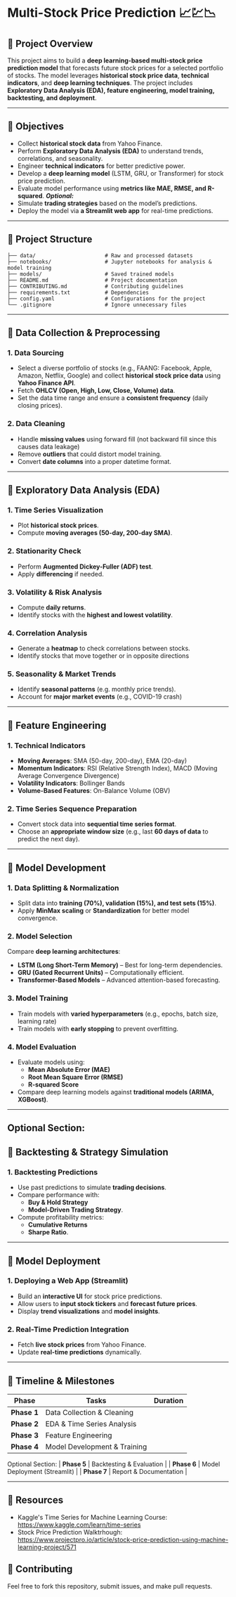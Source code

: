 # Multi-Stock Price Prediction 📈💹📉

## **📌 Project Overview**
This project aims to build a **deep learning-based multi-stock price prediction model** that forecasts future stock prices for a selected portfolio of stocks. The model leverages **historical stock price data**, **technical indicators**, and **deep learning techniques**. The project includes **Exploratory Data Analysis (EDA), feature engineering, model training, backtesting, and deployment**.

---

## **📌 Objectives**
- Collect **historical stock data** from Yahoo Finance.
- Perform **Exploratory Data Analysis (EDA)** to understand trends, correlations, and seasonality.
- Engineer **technical indicators** for better predictive power.
- Develop a **deep learning model** (LSTM, GRU, or Transformer) for stock price prediction.
- Evaluate model performance using **metrics like MAE, RMSE, and R-squared**.
  ***Optional:***
- Simulate **trading strategies** based on the model’s predictions.
- Deploy the model via **a Streamlit web app** for real-time predictions.

---

## **📌 Project Structure**
```
├── data/                      # Raw and processed datasets
├── notebooks/                 # Jupyter notebooks for analysis & model training
├── models/                    # Saved trained models
├── README.md                  # Project documentation
├── CONTRIBUTING.md            # Contributing guidelines
├── requirements.txt           # Dependencies
├── config.yaml                # Configurations for the project
└── .gitignore                 # Ignore unnecessary files
```

---

## **📌 Data Collection & Preprocessing**
### **1. Data Sourcing**
- Select a diverse portfolio of stocks (e.g., FAANG: Facebook, Apple, Amazon, Netflix, Google) and collect **historical stock price data** using **Yahoo Finance API**.
- Fetch **OHLCV (Open, High, Low, Close, Volume) data**.
- Set the data time range and ensure a **consistent frequency** (daily closing prices).

### **2. Data Cleaning**
- Handle **missing values** using forward fill (not backward fill since this causes data leakage)
- Remove **outliers** that could distort model training.
- Convert **date columns** into a proper datetime format.

---

## **📌 Exploratory Data Analysis (EDA)**
### **1. Time Series Visualization**
- Plot **historical stock prices**.
- Compute **moving averages (50-day, 200-day SMA)**.

### **2. Stationarity Check**
- Perform **Augmented Dickey-Fuller (ADF) test**.
- Apply **differencing** if needed.

### **3. Volatility & Risk Analysis**
- Compute **daily returns**.
- Identify stocks with the **highest and lowest volatility**.

### **4. Correlation Analysis**
- Generate a **heatmap** to check correlations between stocks.
- Identify stocks that move together or in opposite directions

### **5. Seasonality & Market Trends**
- Identify **seasonal patterns** (e.g. monthly price trends).
- Account for **major market events** (e.g., COVID-19 crash)

---

## **📌 Feature Engineering**
### **1. Technical Indicators**
- **Moving Averages**: SMA (50-day, 200-day), EMA (20-day)
- **Momentum Indicators**: RSI (Relative Strength Index), MACD (Moving Average Convergence Divergence)
- **Volatility Indicators**: Bollinger Bands
- **Volume-Based Features**: On-Balance Volume (OBV)

### **2. Time Series Sequence Preparation**
- Convert stock data into **sequential time series format**.
- Choose an **appropriate window size** (e.g., last **60 days of data** to predict the next day).

---

## **📌 Model Development**
### **1. Data Splitting & Normalization**
- Split data into **training (70%), validation (15%), and test sets (15%)**.
- Apply **MinMax scaling** or **Standardization** for better model convergence.

### **2. Model Selection**
Compare **deep learning architectures**:
- **LSTM (Long Short-Term Memory)** – Best for long-term dependencies.
- **GRU (Gated Recurrent Units)** – Computationally efficient.
- **Transformer-Based Models** – Advanced attention-based forecasting.

### **3. Model Training**
- Train models with **varied hyperparameters** (e.g., epochs, batch size, learning rate)
- Train models with **early stopping** to prevent overfitting.

### **4. Model Evaluation**
- Evaluate models using:
  - **Mean Absolute Error (MAE)**
  - **Root Mean Square Error (RMSE)**
  - **R-squared Score**
- Compare deep learning models against **traditional models (ARIMA, XGBoost)**.

---

## Optional Section:

## **📌 Backtesting & Strategy Simulation**
### **1. Backtesting Predictions**
- Use past predictions to simulate **trading decisions**.
- Compare performance with:
  - **Buy & Hold Strategy**
  - **Model-Driven Trading Strategy**.
- Compute profitability metrics:
  - **Cumulative Returns**
  - **Sharpe Ratio**.

---

## **📌 Model Deployment**
### **1. Deploying a Web App (Streamlit)**
- Build an **interactive UI** for stock price predictions.
- Allow users to **input stock tickers** and **forecast future prices**.
- Display **trend visualizations** and **model insights**.

### **2. Real-Time Prediction Integration**
- Fetch **live stock prices** from Yahoo Finance.
- Update **real-time predictions** dynamically.

---

## **📌 Timeline & Milestones**
| **Phase** | **Tasks** | **Duration** |
|---|---|---|
| **Phase 1** | Data Collection & Cleaning |
| **Phase 2** | EDA & Time Series Analysis |
| **Phase 3** | Feature Engineering |
| **Phase 4** | Model Development & Training |
Optional Section:
| **Phase 5** | Backtesting & Evaluation |
| **Phase 6** | Model Deployment (Streamlit) |
| **Phase 7** | Report & Documentation |

---

## **📌 Resources**
- Kaggle's Time Series for Machine Learning Course: https://www.kaggle.com/learn/time-series
- Stock Price Prediction Walktrhough: https://www.projectpro.io/article/stock-price-prediction-using-machine-learning-project/571

## **📌 Contributing**
Feel free to fork this repository, submit issues, and make pull requests.
